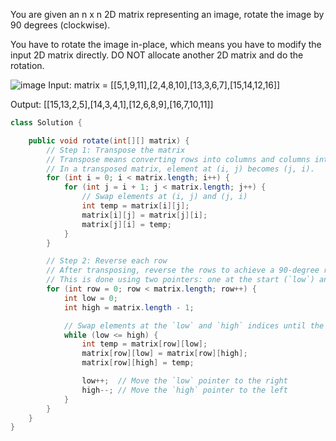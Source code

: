 You are given an n x n 2D matrix representing an image, rotate the image by 90 degrees (clockwise).

You have to rotate the image in-place, which means you have to modify the input 2D matrix directly. DO NOT allocate another 2D matrix and do the rotation.

![image](https://assets.leetcode.com/uploads/2020/08/28/mat2.jpg)
Input: matrix = [[5,1,9,11],[2,4,8,10],[13,3,6,7],[15,14,12,16]]

Output: [[15,13,2,5],[14,3,4,1],[12,6,8,9],[16,7,10,11]]

```java
class Solution {

    public void rotate(int[][] matrix) {
        // Step 1: Transpose the matrix
        // Transpose means converting rows into columns and columns into rows.
        // In a transposed matrix, element at (i, j) becomes (j, i).
        for (int i = 0; i < matrix.length; i++) {
            for (int j = i + 1; j < matrix.length; j++) {
                // Swap elements at (i, j) and (j, i)
                int temp = matrix[i][j];
                matrix[i][j] = matrix[j][i];
                matrix[j][i] = temp;
            }
        }

        // Step 2: Reverse each row
        // After transposing, reverse the rows to achieve a 90-degree rotation.
        // This is done using two pointers: one at the start (`low`) and one at the end (`high`) of the row.
        for (int row = 0; row < matrix.length; row++) {
            int low = 0;
            int high = matrix.length - 1;

            // Swap elements at the `low` and `high` indices until the pointers meet.
            while (low <= high) {
                int temp = matrix[row][low];
                matrix[row][low] = matrix[row][high];
                matrix[row][high] = temp;

                low++;  // Move the `low` pointer to the right
                high--; // Move the `high` pointer to the left
            }
        }
    }
}

```
